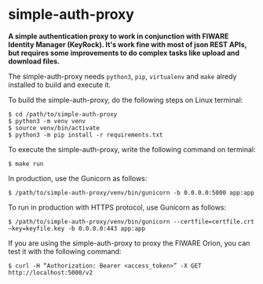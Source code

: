 # simple-auth-proxy

**A simple authentication proxy to work in conjunction with FIWARE Identity Manager (KeyRock). It's work fine with most of json REST APIs, but requires some improvements to do complex tasks like upload and download files.**

The simple-auth-proxy needs `python3`, `pip`, `virtualenv` and `make` alredy installed to build and execute it.

To build the simple-auth-proxy, do the following steps on Linux terminal:

  ```
  $ cd /path/to/simple-auth-proxy
  $ python3 -m venv venv
  $ source venv/bin/activate
  $ python3 -m pip install -r requirements.txt
  ```

To execute the simple-auth-proxy, write the following command on terminal:

  ```
  $ make run
  ```

In production, use the Gunicorn as follows:

  ```
  $ /path/to/simple-auth-proxy/venv/bin/gunicorn -b 0.0.0.0:5000 app:app
  ```

To run in production with HTTPS protocol, use Gunicorn as follows:

  ```
  $ /path/to/simple-auth-proxy/venv/bin/gunicorn --certfile=certfile.crt –key=keyfile.key -b 0.0.0.0:443 app:app
  ```

If you are using the simple-auth-proxy to proxy the FIWARE Orion, you can test it with the following command:

  ```
  $ curl -H “Authorization: Bearer <access_token>” -X GET http://localhost:5000/v2
  ```


